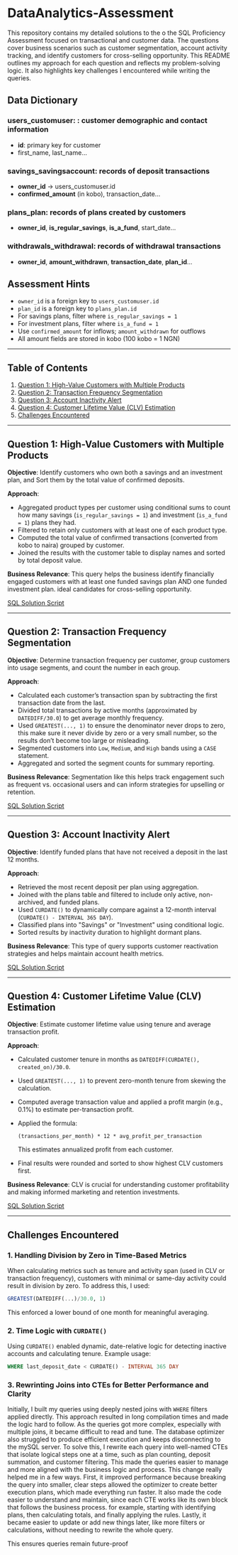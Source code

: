 # DataAnalytics-Assessment

This repository contains my detailed solutions to the o the SQL Proficiency Assessment focused on transactional and customer data. The questions cover business scenarios such as customer segmentation, account activity tracking, and identify customers for cross-selling opportunity. This README outlines my approach for each question and reflects my problem-solving logic. It also highlights key challenges I encountered while writing the queries.

## Data Dictionary

### users_customuser: : customer demographic and contact information
- **id**: primary key for customer  
- first_name, last_name…  

### savings_savingsaccount:  records of deposit transactions
- **owner_id** → users_customuser.id  
- **confirmed_amount** (in kobo), transaction_date…  

### plans_plan: records of plans created by customers
- **owner_id**, **is_regular_savings**, **is_a_fund**, start_date…  

### withdrawals_withdrawal: records of withdrawal transactions
- **owner_id**, **amount_withdrawn**, **transaction_date**, **plan_id**…

## Assessment Hints

- `owner_id` is a foreign key to `users_customuser.id`  
- `plan_id` is a foreign key to `plans_plan.id`  
- For savings plans, filter where `is_regular_savings = 1`  
- For investment plans, filter where `is_a_fund = 1`  
- Use `confirmed_amount` for inflows; `amount_withdrawn` for outflows  
- All amount fields are stored in kobo (100 kobo = 1 NGN)

---

## Table of Contents

1. [Question 1: High-Value Customers with Multiple Products](#question-1-high-value-customers-with-multiple-products)
2. [Question 2: Transaction Frequency Segmentation](#question-2-transaction-frequency-segmentation)
3. [Question 3: Account Inactivity Alert](#question-3-account-inactivity-alert)
4. [Question 4: Customer Lifetime Value (CLV) Estimation](#question-4-customer-lifetime-value-clv-estimation)
5. [Challenges Encountered](#challenges-encountered)

---

## Question 1: High-Value Customers with Multiple Products

**Objective**: Identify customers who own both a savings and an investment plan, and Sort them by the total value of confirmed deposits.

**Approach**:

* Aggregated product types per customer using conditional sums to count how many savings (`is_regular_savings = 1`) and investment (`is_a_fund = 1`) plans they had.
* Filtered to retain only customers with at least one of each product type.
* Computed the total value of confirmed transactions (converted from kobo to naira) grouped by customer.
* Joined the results with the customer table to display names and sorted by total deposit value.

**Business Relevance**:
This query helps the business identify financially engaged customers with at least one funded savings plan AND one funded investment plan. ideal candidates for cross-selling opportunity.

[SQL Solution Script](./Assessment_Q1.sql)

---

## Question 2: Transaction Frequency Segmentation

**Objective**: Determine transaction frequency per customer, group customers into usage segments, and count the number in each group.

**Approach**:

* Calculated each customer’s transaction span by subtracting the first transaction date from the last.
* Divided total transactions by active months (approximated by `DATEDIFF/30.0`) to get average monthly frequency.
* Used `GREATEST(..., 1)` to ensure the denominator never drops to zero, this make sure it never divide by zero or a very small number, so the results don’t become too large or misleading.
* Segmented customers into `Low`, `Medium`, and `High` bands using a `CASE` statement.
* Aggregated and sorted the segment counts for summary reporting.

**Business Relevance**:
Segmentation like this helps track engagement such as frequent vs. occasional users and can inform strategies for upselling or retention.

[SQL Solution Script](./Assessment_Q2.sql)

---

## Question 3: Account Inactivity Alert

**Objective**: Identify funded plans that have not received a deposit in the last 12 months.

**Approach**:

* Retrieved the most recent deposit per plan using aggregation.
* Joined with the plans table and filtered to include only active, non-archived, and funded plans.
* Used `CURDATE()` to dynamically compare against a 12-month interval (`CURDATE() - INTERVAL 365 DAY`).
* Classified plans into "Savings" or "Investment" using conditional logic.
* Sorted results by inactivity duration to highlight dormant plans.

**Business Relevance**:
This type of query supports customer reactivation strategies and helps maintain account health metrics.

[SQL Solution Script](./Assessment_Q3.sql)

---

## Question 4: Customer Lifetime Value (CLV) Estimation

**Objective**: Estimate customer lifetime value using tenure and average transaction profit.

**Approach**:

* Calculated customer tenure in months as `DATEDIFF(CURDATE(), created_on)/30.0`.
* Used `GREATEST(..., 1)` to prevent zero-month tenure from skewing the calculation.
* Computed average transaction value and applied a profit margin (e.g., 0.1%) to estimate per-transaction profit.
* Applied the formula:

  `(transactions_per_month) * 12 * avg_profit_per_transaction`

  This estimates annualized profit from each customer.
* Final results were rounded and sorted to show highest CLV customers first.

**Business Relevance**:
CLV is crucial for understanding customer profitability and making informed marketing and retention investments.

[SQL Solution Script](./Assessment_Q4.sql)

---

## Challenges Encountered

### 1. Handling Division by Zero in Time-Based Metrics

When calculating metrics such as tenure and activity span (used in CLV or transaction frequency), customers with minimal or same-day activity could result in division by zero. To address this, I used:

```sql
GREATEST(DATEDIFF(...)/30.0, 1)
```

This enforced a lower bound of one month for meaningful averaging.

### 2. Time Logic with `CURDATE()`

Using `CURDATE()` enabled dynamic, date-relative logic for detecting inactive accounts and calculating tenure. Example usage:

```sql
WHERE last_deposit_date < CURDATE() - INTERVAL 365 DAY
```
### 3. Rewrinting Joins into CTEs for Better Performance and Clarity

Initially, I built my queries using deeply nested joins with `WHERE` filters applied directly. This approach resulted in long compilation times and made the logic hard to follow. As the queries got more complex, especially with multiple joins, it became difficult to read and tune. The database optimizer also struggled to produce efficient execution and keeps disconnecting to the mySQL server. To solve this, I rewrite each query into well-named CTEs that isolate logical steps one at a time, such as plan counting, deposit summation, and customer filtering. This made the queries easier to manage and more aligned with the business logic and process.
This change really helped me in a few ways. First, it improved performance because breaking the query into smaller, clear steps allowed the optimizer to create better execution plans, which made everything run faster. It also made the code easier to understand and maintain, since each CTE works like its own block that follows the business process. for example, starting with identifying plans, then calculating totals, and finally applying the rules. Lastly, it became easier to update or add new things later, like more filters or calculations, without needing to rewrite the whole query.

This ensures queries remain future-proof
